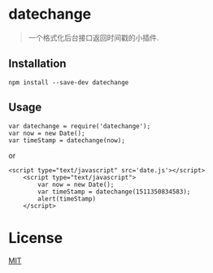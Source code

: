 # datechange 
> 一个格式化后台接口返回时间戳的小插件.


## Installation
```shell
npm install --save-dev datechange
```

## Usage
```
var datechange = require('datechange');
var now = new Date();
var timeStamp = datechange(now);
```


or

```
<script type="text/javascript" src='date.js'></script>
	<script type="text/javascript">
		var now = new Date();
		var timeStamp = datechange(1511350834583);
		alert(timeStamp)
	</script>
```



# License
[MIT](https://opensource.org/licenses/MIT)



